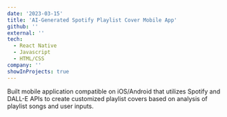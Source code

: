 ```yaml
---
date: '2023-03-15'
title: 'AI-Generated Spotify Playlist Cover Mobile App'
github: ''
external: ''
tech:
  - React Native
  - Javascript
  - HTML/CSS
company: ''
showInProjects: true
---
```


Built mobile application compatible on iOS/Android that utilizes Spotify and DALL-E APIs to create
customized playlist covers based on analysis of playlist songs and user inputs.
